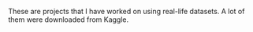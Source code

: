These are projects that I have worked on using real-life datasets. A lot of them were downloaded from Kaggle.
